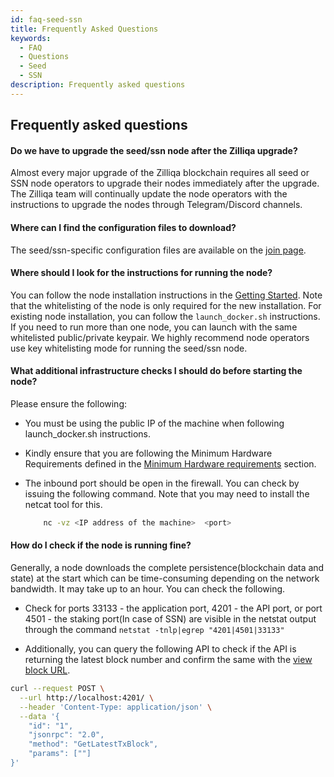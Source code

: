 ```yaml
---
id: faq-seed-ssn
title: Frequently Asked Questions
keywords:
  - FAQ
  - Questions
  - Seed
  - SSN
description: Frequently asked questions
---
```


## Frequently asked questions

<!-- markdownlint-disable MD001 -->

#### Do we have to upgrade the seed/ssn node after the Zilliqa upgrade?

Almost every major upgrade of the Zilliqa blockchain requires all seed or SSN node operators to upgrade their nodes immediately after the upgrade. The Zilliqa team will continually update the node operators with the instructions to upgrade the nodes through Telegram/Discord channels.

#### Where can I find the configuration files to download?

The seed/ssn-specific configuration files are available on the [join page](https://mainnet-join.zilliqa.com/).

#### Where should I look for the instructions for running the node?

You can follow the node installation instructions in the [Getting Started](../exchanges/exchange-integration/getting-started/exchange-introduction.md). Note that the whitelisting of the node is only required for the new installation. For existing node installation, you can follow the `launch_docker.sh` instructions.
If you need to run more than one node, you can launch with the same whitelisted public/private keypair.
We highly recommend node operators use key whitelisting mode for running the seed/ssn node.

#### What additional infrastructure checks I should do before starting the node?

Please ensure the following:

- You must be using the public IP of the machine when following launch_docker.sh instructions.
- Kindly ensure that you are following the Minimum Hardware Requirements defined in the [Minimum Hardware requirements](../exchanges/exchange-integration/getting-started/exchange-introduction.md#minimum-hardware-requirements) section.

- The inbound port should be open in the firewall. You can check by issuing the following command. Note that you may need to install the netcat tool for this.

  ```sh
      nc -vz <IP address of the machine>  <port>
  ```

#### How do I check if the node is running fine?

Generally, a node downloads the complete persistence(blockchain data and state) at the start which can be time-consuming depending on the network bandwidth. It may take up to an hour. You can check the following.

- Check for ports 33133 - the application port, 4201 - the API port, or port 4501 - the staking port(In case of SSN) are visible in the netstat output through the command `netstat -tnlp|egrep "4201|4501|33133"`

- Additionally, you can query the following API to check if the API is returning the latest block number and confirm the same with the [view block URL](https://viewblock.io/zilliqa).

```sh
curl --request POST \
  --url http://localhost:4201/ \
  --header 'Content-Type: application/json' \
  --data '{
    "id": "1",
    "jsonrpc": "2.0",
    "method": "GetLatestTxBlock",
    "params": [""]
}'
```
